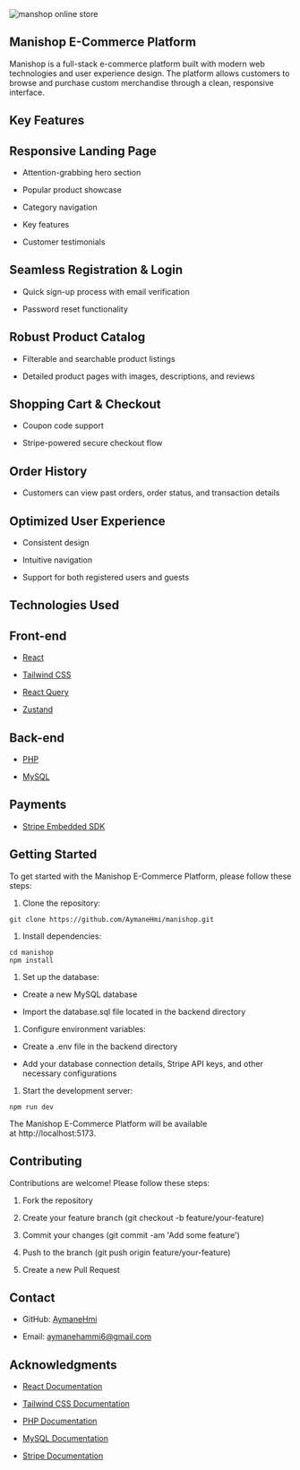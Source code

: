 <img src="https://api.aymanehammi.com/media/manishop%20thumbnail.png" alt="manshop online store" />

Manishop E-Commerce Platform
----------------------------

Manishop is a full-stack e-commerce platform built with modern web technologies and user experience design. The platform allows customers to browse and purchase custom merchandise through a clean, responsive interface.

Key Features
------------

Responsive Landing Page
-----------------------

*   Attention-grabbing hero section
    
*   Popular product showcase
    
*   Category navigation
    
*   Key features
    
*   Customer testimonials
    

Seamless Registration & Login
-----------------------------

*   Quick sign-up process with email verification
    
*   Password reset functionality
    

Robust Product Catalog
----------------------

*   Filterable and searchable product listings
    
*   Detailed product pages with images, descriptions, and reviews
    

Shopping Cart & Checkout
------------------------

*   Coupon code support
    
*   Stripe-powered secure checkout flow
    

Order History
-------------

*   Customers can view past orders, order status, and transaction details
    

Optimized User Experience
-------------------------

*   Consistent design
    
*   Intuitive navigation
    
*   Support for both registered users and guests
    

Technologies Used
-----------------

Front-end
---------

*   [React](https://reactjs.org/)
    
*   [Tailwind CSS](https://tailwindcss.com/)
  
*   [React Query](https://react-query.tanstack.com/)

*   [Zustand](https://github.com/pmndrs/zustand)
    

Back-end
--------

*   [PHP](https://www.php.net/)
    
*   [MySQL](https://www.mysql.com/)
    

Payments
--------

*   [Stripe Embedded SDK](https://stripe.com/)
    

Getting Started
---------------

To get started with the Manishop E-Commerce Platform, please follow these steps:

1.  Clone the repository:
    

```properties
git clone https://github.com/AymaneHmi/manishop.git
```  

1.  Install dependencies:
    

```properties
cd manishop
npm install
```  

1.  Set up the database:
    

*   Create a new MySQL database
    
*   Import the database.sql file located in the backend directory
    

1.  Configure environment variables:
    

*   Create a .env file in the backend directory
    
*   Add your database connection details, Stripe API keys, and other necessary configurations
    

1.  Start the development server:
    

```properties
npm run dev
```  

The Manishop E-Commerce Platform will be available at http://localhost:5173.

Contributing
------------

Contributions are welcome! Please follow these steps:

1.  Fork the repository
    
2.  Create your feature branch (git checkout -b feature/your-feature)
    
3.  Commit your changes (git commit -am 'Add some feature')
    
4.  Push to the branch (git push origin feature/your-feature)
    
5.  Create a new Pull Request
    

Contact
-------

*   GitHub: [AymaneHmi](https://github.com/AymaneHmi)
    
*   Email: [aymanehammi6@gmail.com](mailto:aymanehammi6@gmail.com)
    

Acknowledgments
---------------

*   [React Documentation](https://reactjs.org/docs)
    
*   [Tailwind CSS Documentation](https://tailwindcss.com/docs)
    
*   [PHP Documentation](https://www.php.net/docs.php)
    
*   [MySQL Documentation](https://dev.mysql.com/doc/)
    
*   [Stripe Documentation](https://stripe.com/docs)
